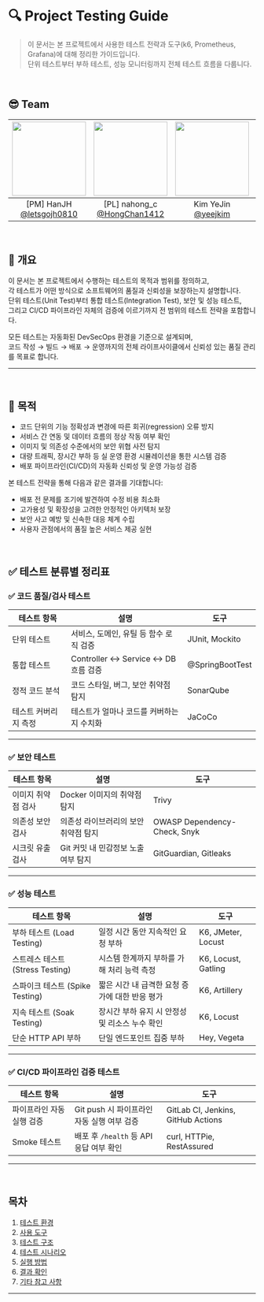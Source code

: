 # 🔍 Project Testing Guide

> 이 문서는 본 프로젝트에서 사용한 테스트 전략과 도구(k6, Prometheus, Grafana)에 대해 정리한 가이드입니다.  
단위 테스트부터 부하 테스트, 성능 모니터링까지 전체 테스트 흐름을 다룹니다.

<br>

## 😎 Team
|<img src="https://avatars.githubusercontent.com/u/71498489?v=4" width="150" height="150"/>|<img src="https://avatars.githubusercontent.com/u/95984922?v=4" width="150" height="150"/>|<img src="https://avatars.githubusercontent.com/u/150774446?v=4" width="150" height="150"/>|<img src="https://avatars.githubusercontent.com/u/153366521?v=4" width="150" height="150"/>|<img src="https://avatars.githubusercontent.com/u/127267532?v=4" width="150" height="150"/>|
|:-:|:-:|:-:|:-:|:-:|
|[PM] HanJH<br/>[@letsgojh0810](https://github.com/letsgojh0810)|[PL] nahong_c<br/>[@HongChan1412](https://github.com/HongChan1412)|Kim YeJin<br/>[@yeejkim](https://github.com/yeejkim)|Park ji hye<br/>[@parkjhhh](https://github.com/parkjhhh)|Seok Hye Jin [@HyeJinSeok](https://github.com/HyeJinSeok)|

<br>

## 📄 개요

이 문서는 본 프로젝트에서 수행하는 테스트의 목적과 범위를 정의하고,  
각 테스트가 어떤 방식으로 소프트웨어의 품질과 신뢰성을 보장하는지 설명합니다.  
단위 테스트(Unit Test)부터 통합 테스트(Integration Test), 보안 및 성능 테스트,  
그리고 CI/CD 파이프라인 자체의 검증에 이르기까지 전 범위의 테스트 전략을 포함합니다.

모든 테스트는 자동화된 DevSecOps 환경을 기준으로 설계되며,  
코드 작성 → 빌드 → 배포 → 운영까지의 전체 라이프사이클에서 신뢰성 있는 품질 관리를 목표로 합니다.

---
<br>

## 🎯 목적

- 코드 단위의 기능 정확성과 변경에 따른 회귀(regression) 오류 방지
- 서비스 간 연동 및 데이터 흐름의 정상 작동 여부 확인
- 이미지 및 의존성 수준에서의 보안 위협 사전 탐지
- 대량 트래픽, 장시간 부하 등 실 운영 환경 시뮬레이션을 통한 시스템 검증
- 배포 파이프라인(CI/CD)의 자동화 신뢰성 및 운영 가능성 검증

본 테스트 전략을 통해 다음과 같은 결과를 기대합니다:

- 배포 전 문제를 조기에 발견하여 수정 비용 최소화
- 고가용성 및 확장성을 고려한 안정적인 아키텍처 보장
- 보안 사고 예방 및 신속한 대응 체계 수립
- 사용자 관점에서의 품질 높은 서비스 제공 실현

<br>

## ✅ 테스트 분류별 정리표

### ✅ 코드 품질/검사 테스트

| 테스트 항목 | 설명 | 도구 |
|-------------|------|------|
| 단위 테스트 | 서비스, 도메인, 유틸 등 함수 로직 검증 | JUnit, Mockito |
| 통합 테스트 | Controller ↔ Service ↔ DB 흐름 검증 | @SpringBootTest |
| 정적 코드 분석 | 코드 스타일, 버그, 보안 취약점 탐지 | SonarQube |
| 테스트 커버리지 측정 | 테스트가 얼마나 코드를 커버하는지 수치화 | JaCoCo |

---

### ✅ 보안 테스트

| 테스트 항목 | 설명 | 도구 |
|-------------|------|------|
| 이미지 취약점 검사 | Docker 이미지의 취약점 탐지 | Trivy |
| 의존성 보안 검사 | 의존성 라이브러리의 보안 취약점 탐지 | OWASP Dependency-Check, Snyk |
| 시크릿 유출 검사 | Git 커밋 내 민감정보 노출 여부 탐지 | GitGuardian, Gitleaks |

---

### ✅ 성능 테스트

| 테스트 항목 | 설명 | 도구 |
|-------------|------|------|
| 부하 테스트 (Load Testing) | 일정 시간 동안 지속적인 요청 부하 | K6, JMeter, Locust |
| 스트레스 테스트 (Stress Testing) | 시스템 한계까지 부하를 가해 처리 능력 측정 | K6, Locust, Gatling |
| 스파이크 테스트 (Spike Testing) | 짧은 시간 내 급격한 요청 증가에 대한 반응 평가 | K6, Artillery |
| 지속 테스트 (Soak Testing) | 장시간 부하 유지 시 안정성 및 리소스 누수 확인 | K6, Locust |
| 단순 HTTP API 부하 | 단일 엔드포인트 집중 부하 | Hey, Vegeta |

---

### ✅ CI/CD 파이프라인 검증 테스트

| 테스트 항목 | 설명 | 도구 |
|-------------|------|------|
| 파이프라인 자동 실행 검증 | Git push 시 파이프라인 자동 실행 여부 검증 | GitLab CI, Jenkins, GitHub Actions |
| Smoke 테스트 | 배포 후 `/health` 등 API 응답 여부 확인 | curl, HTTPie, RestAssured |

---
<br>

## 목차
1. [테스트 환경](#-테스트-환경)
2. [사용 도구](#-사용-도구)
3. [테스트 구조](#-테스트-구조)
4. [테스트 시나리오](#-테스트-시나리오)
5. [실행 방법](#-실행-방법)
6. [결과 확인](#-결과-확인)
7. [기타 참고 사항](#-기타-참고-사항)

---
